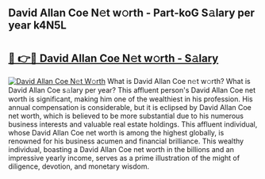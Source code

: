 ## David Allan Coe N𝚎t w𝚘rth - Part-koG S𝚊lary per year k4N5L

# <h2><a href="http://gc0bhnd.nevu.top/?p=David+Allan+Coe">🔗 👉🔴 David Allan Coe N𝚎t w𝚘rth - S𝚊lary</a></h2>

[![David Allan Coe N𝚎t W𝚘rth](https://i.imgur.com/Oavwk0R.jpeg)](http://gc0bhnd.nevu.top/?p=David+Allan+Coe)
What is David Allan Coe n𝚎t w𝚘rth? What is David Allan Coe s𝚊lary per year?
This affluent person's David Allan Coe net worth is significant, making him one of the wealthiest in his profession. His annual compensation is considerable, but it is eclipsed by David Allan Coe net worth, which is believed to be more substantial due to his numerous business interests and valuable real estate holdings. This affluent individual, whose David Allan Coe net worth is among the highest globally, is renowned for his business acumen and financial brilliance. This wealthy individual, boasting a David Allan Coe net worth in the billions and an impressive yearly income, serves as a prime illustration of the might of diligence, devotion, and monetary wisdom.
